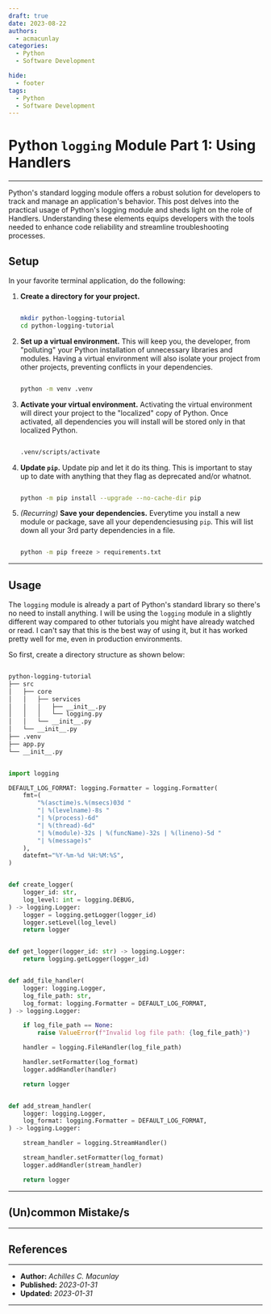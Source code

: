 ```yaml
---
draft: true
date: 2023-08-22
authors:
  - acmacunlay
categories:
  - Python
  - Software Development

hide:
  - footer
tags:
  - Python
  - Software Development
---
```


# Python `logging` Module Part 1: Using Handlers

---

Python's standard logging module offers a robust solution for developers to track and manage an application's behavior. This post delves into the practical usage of Python's logging module and sheds light on the role of Handlers. Understanding these elements equips developers with the tools needed to enhance code reliability and streamline troubleshooting processes.

<!-- more -->

## Setup

In your favorite terminal application, do the following:

1. **Create a directory for your project.**

   ```bash

   mkdir python-logging-tutorial
   cd python-logging-tutorial

   ```

2. **Set up a virtual environment.** This will keep you, the developer, from "polluting" your Python installation of unnecessary libraries and modules. Having a virtual environment will also isolate your project from other projects, preventing conflicts in your dependencies.

   ```bash

   python -m venv .venv

   ```

3. **Activate your virtual environment.** Activating the virtual environment will direct your project to the "localized" copy of Python. Once activated, all dependencies you will install will be stored only in that localized Python.

   ```bash

   .venv/scripts/activate

   ```

4. **Update `pip`.** Update pip and let it do its thing. This is important to stay up to date with anything that they flag as deprecated and/or whatnot.

   ```bash

   python -m pip install --upgrade --no-cache-dir pip

   ```

5. _(Recurring)_ **Save your dependencies.** Everytime you install a new module or package, save all your dependenciesusing `pip`. This will list down all your 3rd party dependencies in a file.

   ```bash

   python -m pip freeze > requirements.txt

   ```

---

## Usage

The `logging` module is already a part of Python's standard library so there's no need to install anything. I will be using the `logging` module in a slightly different way compared to other tutorials you might have already watched or read. I can't say that this is the best way of using it, but it has worked pretty well for me, even in production environments.

So first, create a directory structure as shown below:

```bash

python-logging-tutorial
├── src
│   ├── core
│   │   ├── services
│   │   │   ├── __init__.py
│   │   │   └── logging.py
│   │   └── __init__.py
│   └── __init__.py
├── .venv
├── app.py
└── __init__.py

```

```python

import logging

DEFAULT_LOG_FORMAT: logging.Formatter = logging.Formatter(
    fmt=(
        "%(asctime)s.%(msecs)03d "
        "| %(levelname)-8s "
        "| %(process)-6d"
        "| %(thread)-6d"
        "| %(module)-32s | %(funcName)-32s | %(lineno)-5d "
        "| %(message)s"
    ),
    datefmt="%Y-%m-%d %H:%M:%S",
)


def create_logger(
    logger_id: str,
    log_level: int = logging.DEBUG,
) -> logging.Logger:
    logger = logging.getLogger(logger_id)
    logger.setLevel(log_level)
    return logger


def get_logger(logger_id: str) -> logging.Logger:
    return logging.getLogger(logger_id)


def add_file_handler(
    logger: logging.Logger,
    log_file_path: str,
    log_format: logging.Formatter = DEFAULT_LOG_FORMAT,
) -> logging.Logger:

    if log_file_path == None:
        raise ValueError(f"Invalid log file path: {log_file_path}")

    handler = logging.FileHandler(log_file_path)

    handler.setFormatter(log_format)
    logger.addHandler(handler)

    return logger


def add_stream_handler(
    logger: logging.Logger,
    log_format: logging.Formatter = DEFAULT_LOG_FORMAT,
) -> logging.Logger:

    stream_handler = logging.StreamHandler()

    stream_handler.setFormatter(log_format)
    logger.addHandler(stream_handler)

    return logger

```

<script src="https://emgithub.com/embed-v2.js?target=https%3A%2F%2Fgithub.com%2Facmacunlay%2Fgsm-hat%2Fblob%2Fstable%2FgsmHat%2FgsmHat.py&style=github&type=code&showBorder=on&showLineNumbers=on&showFileMeta=on&showFullPath=on&showCopy=on"></script>

---

## (Un)common Mistake/s

---

## References

---

- **Author:** _Achilles C. Macunlay_
- **Published:** _2023-01-31_
- **Updated:** _2023-01-31_

---
